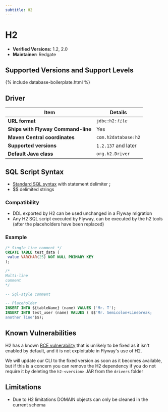 ```yaml
---
subtitle: H2
---
```


# H2

- **Verified Versions:** 1.2, 2.0
- **Maintainer:** Redgate

## Supported Versions and Support Levels

{% include database-boilerplate.html %}

## Driver

| Item                               | Details                          |
|------------------------------------|----------------------------------|
| **URL format**                     | <code>jdbc:h2:<i>file</i></code> |
| **Ships with Flyway Command-line** | Yes                              |
| **Maven Central coordinates**      | `com.h2database:h2`              |
| **Supported versions**             | `1.2.137` and later              |
| **Default Java class**             | `org.h2.Driver`                  |


## SQL Script Syntax

- [Standard SQL syntax](Concepts/migrations#sql-based-migrations#syntax) with statement delimiter **;**
- $$ delimited strings

### Compatibility

- DDL exported by H2 can be used unchanged in a Flyway migration
- Any H2 SQL script executed by Flyway, can be executed by the h2 tools (after the placeholders have been replaced)

### Example

```sql
/* Single line comment */
CREATE TABLE test_data (
 value VARCHAR(25) NOT NULL PRIMARY KEY
);

/*
Multi-line
comment
*/

-- Sql-style comment

-- Placeholder
INSERT INTO ${tableName} (name) VALUES ('Mr. T');
INSERT INTO test_user (name) VALUES ( $$'Mr. Semicolon+Linebreak;
another line'$$);
```

## Known Vulnerabilities

H2 has a known [RCE vulnerability](https://security.snyk.io/vuln/SNYK-JAVA-COMH2DATABASE-31685) that is unlikely to be fixed as it isn't enabled by default, and
it is not exploitable in Flyway's use of H2.

We will update our CLI to the fixed version as soon as it becomes available, but if this is a concern you can remove the H2 dependency if you do not require it
by deleting the `h2-<version>` JAR from the `drivers` folder

## Limitations

- Due to H2 limitations DOMAIN objects can only be cleaned in the current schema
